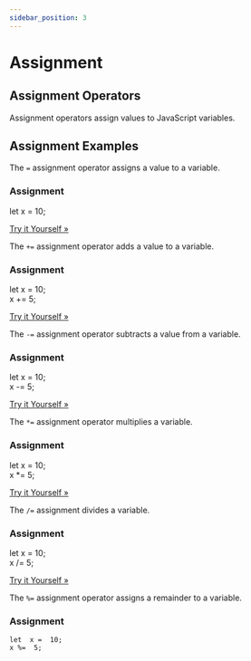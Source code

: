 ```yaml
---
sidebar_position: 3
---
```


# Assignment

## Assignment Operators

Assignment operators assign values to JavaScript variables.

## Assignment Examples

The  `=`  assignment operator assigns a value to a variable.

### Assignment

let  x =  10;

[Try it Yourself »](https://www.w3schools.com/js/tryit.asp?filename=tryjs_assign_equal)

The  `+=`  assignment operator adds a value to a variable.

### Assignment

let  x =  10;  
x +=  5;

[Try it Yourself »](https://www.w3schools.com/js/tryit.asp?filename=tryjs_assign_plusequal)

The  `-=`  assignment operator subtracts a value from a variable.

### Assignment

let  x =  10;  
x -=  5;

[Try it Yourself »](https://www.w3schools.com/js/tryit.asp?filename=tryjs_assign_minequal)

The  `*=`  assignment operator multiplies a variable.

### Assignment

let  x =  10;  
x *=  5;

[Try it Yourself »](https://www.w3schools.com/js/tryit.asp?filename=tryjs_assign_multequal)

The  `/=`  assignment divides a variable.

### Assignment

let  x =  10;  
x /=  5;

[Try it Yourself »](https://www.w3schools.com/js/tryit.asp?filename=tryjs_assign_divequal)

The  `%=`  assignment operator assigns a remainder to a variable.

### Assignment
```
let  x =  10;  
x %=  5;
```
